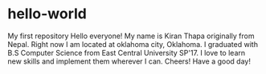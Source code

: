 # hello-world
My first repository
Hello everyone!
My name is Kiran Thapa originally from Nepal. Right now I am located at oklahoma city, Oklahoma. I graduated with B.S Computer Science from East Central University SP'17. I love to learn new skills and implement them wherever I can.
Cheers!
Have a good day!
